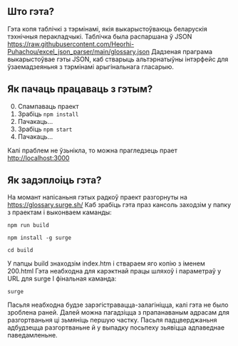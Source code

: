 ## Што гэта?

Гэта копя таблічкі з тэрмінамі, якія выкарыстоўваюць беларускія тэхнічныя перакладчыкі. Таблічка была распаршана ў JSON https://raw.githubusercontent.com/Heorhi-Puhachou/excel_json_parser/main/glossary.json
Дадзеная праграма выкарыстоўвае гэты JSON, каб стварыць альтэрнатыўны інтэрфейс для ўзаемадзеяньня з тэрмінамі
арыгінальнага гласарыю.

## Як пачаць працаваць з гэтым?

0) Спампаваць праект
1) Зрабіць `npm install`
2) Пачакаць...
3) Зрабіць  `npm start`
4) Пачакаць...

Калі праблем не ўзьнікла, то можна прагледзець прает
[http://localhost:3000](http://localhost:3000)

## Як задэплоіць гэта?

На момант напісаньня гэтых радкоў праект разгорнуты на https://glossary.surge.sh/
Каб зрабіць гэта праз кансоль заходзім у папку з праектам і выконваем каманды:

`npm run build`

`npm install -g surge`

`cd build`

У папцы build знаходзім index.htm і ствараем яго копію з іменем 200.html
Гэта неабходна для карэктнай працы шляхоў і параметраў у URL для surge
І фінальная каманда:

`surge`

Пасьля неабходна будзе зарэгістравацца-залагініцца, калі гэта не было зроблена раней. Далей можна пагадзіцца з
прапанаваным адрасам для разгортваньня ці зьмяніць першую частку. Пасьля падцверджаньня адбудзецца разгортваньне й у
выпадку поcьпеху зьявіцца адпаведнае паведамленьне.